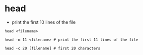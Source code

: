 # head

- print the first 10 lines of the file

```shell
head <filename>

head -n 11 <filename> # print the first 11 lines of the file

head -c 20 [filename] # first 20 characters
```
